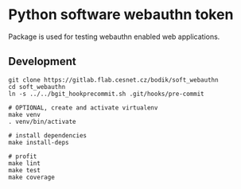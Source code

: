 # Python software webauthn token

Package is used for testing webauthn enabled web applications.


## Development

```
git clone https://gitlab.flab.cesnet.cz/bodik/soft_webauthn
cd soft_webauthn
ln -s ../../bgit_hookprecommit.sh .git/hooks/pre-commit

# OPTIONAL, create and activate virtualenv
make venv
. venv/bin/activate

# install dependencies
make install-deps

# profit
make lint
make test
make coverage
```
